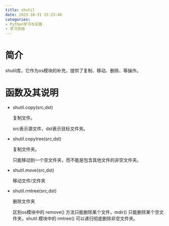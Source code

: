 ```yaml
---
title: shutil
date: 2023-10-31 15:23:46
categories:
- Python学习与实践
- 学习总结
---
```


# 简介

shutil库，它作为os模块的补充，提供了复制、移动、删除、等操作。

# 函数及其说明

* shutil.copy(src,dst)
    
    复制文件。

    src表示源文件，dst表示目标文件夹。

* shutil.copytree(src,dst)

    复制文件夹。

    只能移动到一个空文件夹，而不能是包含其他文件的非空文件夹。

* shutil.move(src,dst)

    移动文件/文件夹

* shutil.rmtree(src,dst)

    删除文件夹

    区别os模块中的 remove() 方法只能删除某个文件，mdir() 只能删除某个空文件夹，shutil 模块中的 rmtree() 可以递归彻底删除非空文件夹。